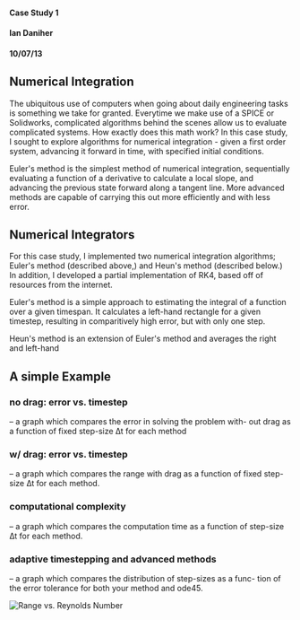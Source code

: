 #### Case Study 1
#### Ian Daniher
#### 10/07/13

## Numerical Integration

The ubiquitous use of computers when going about daily engineering tasks is something we take for granted. Everytime we make use of a SPICE or Solidworks, complicated algorithms behind the scenes allow us to evaluate complicated systems. How exactly does this math work? In this case study, I sought to explore algorithms for numerical integration - given a first order system, advancing it forward in time, with specified initial conditions. 

Euler's method is the simplest method of numerical integration, sequentially evaluating a function of a derivative to calculate a local slope, and advancing the previous state forward along a tangent line. More advanced methods are capable of carrying this out more efficiently and with less error.


## Numerical Integrators

For this case study, I implemented two numerical integration algorithms; Euler's method (described above,) and Heun's method (described below.) In addition, I developed a partial implementation of RK4, based off of resources from the internet.

Euler's method is a simple approach to estimating the integral of a function over a given timespan. It calculates a left-hand rectangle for a given timestep, resulting in comparitively high error, but with only one step.

Heun's method is an extension of Euler's method and averages the right and left-hand




## A simple Example


### no drag: error vs. timestep
– a graph which compares the error in solving the problem with-
out drag as a function of fixed step-size ∆t for each method

### w/ drag: error vs. timestep
– a graph which compares the range with drag as a function of
fixed step-size ∆t for each method.

### computational complexity
– a graph which compares the computation time as a function of
step-size ∆t for each method.

### adaptive timestepping and advanced methods
– a graph which compares the distribution of step-sizes as a func-
tion of the error tolerance for both your method and ode45.

![Range vs. Reynolds Number](/cs1/cs3f1.png "Range vs. Reynolds")
